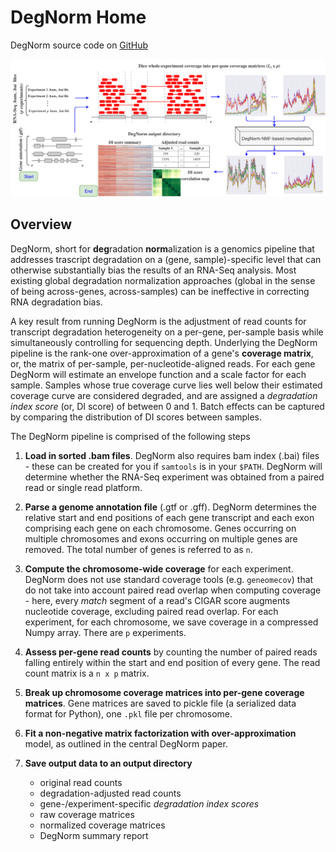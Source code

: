# DegNorm Home

DegNorm source code on [GitHub](https://github.com/NUStatBioinfo/DegNorm)

![degnorm_logo](img/degnorm_logo.png)


## Overview


DegNorm, short for **deg**radation **norm**alization is a genomics pipeline that addresses trascript degradation on a (gene, sample)-specific level that can otherwise
substantially bias the results of an RNA-Seq analysis. Most existing global degradation normalization approaches (global in
the sense of being across-genes, across-samples) can be ineffective in correcting RNA degradation bias.

A key result from running DegNorm is the adjustment of read counts for transcript degradation heterogeneity on a per-gene, per-sample
basis while simultaneously controlling for sequencing depth. Underlying the DegNorm pipeline is the rank-one over-approximation of a gene's
**coverage matrix**, or, the matrix of per-sample, per-nucleotide-aligned reads. For each gene DegNorm will estimate an envelope function and
a scale factor for each sample. Samples whose true coverage curve lies well below their estimated coverage curve are considered degraded,
and are assigned a *degradation index score* (or, DI score) of between 0 and 1. Batch effects can be captured by comparing the distribution of DI
scores between samples.

The DegNorm pipeline is comprised of the following steps

1. **Load in sorted .bam files**. DegNorm also requires bam index (.bai) files - these can be created for you if `samtools` is in your `$PATH`. DegNorm will determine whether the RNA-Seq experiment was obtained from a paired read or single read platform.

2. **Parse a genome annotation file** (.gtf or .gff). DegNorm determines the relative start and end positions of each gene transcript and each exon comprising each gene on each chromosome. Genes occurring on multiple chromosomes and exons occurring on multiple genes are removed. The total number of genes is referred to as `n`.

3. **Compute the chromosome-wide coverage** for each experiment. DegNorm does not use standard coverage tools (e.g. `geneomecov`) that do not take into account paired read overlap when computing coverage - here, every *match* segment of a read's CIGAR score augments nucleotide coverage, excluding paired read overlap. For each experiment, for each chromosome, we save coverage in a compressed Numpy array. There are `p` experiments.

4. **Assess per-gene read counts** by counting the number of paired reads falling entirely within the start and end position of every gene. The read count matrix is a `n x p` matrix.

5. **Break up chromosome coverage matrices into per-gene coverage matrices**. Gene matrices are saved to pickle file (a serialized data format for Python), one `.pkl` file per chromosome.

6. **Fit a non-negative matrix factorization with over-approximation** model, as outlined in the central DegNorm paper.

7. **Save output data to an output directory**
    - original read counts
    - degradation-adjusted read counts
    - gene-/experiment-specific *degradation index scores* 
    - raw coverage matrices
    - normalized coverage matrices
    - DegNorm summary report